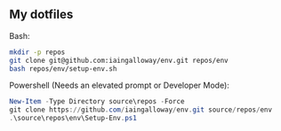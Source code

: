 My dotfiles
---

Bash:
```bash
mkdir -p repos
git clone git@github.com:iaingalloway/env.git repos/env
bash repos/env/setup-env.sh
```

Powershell (Needs an elevated prompt or Developer Mode):
```powershell
New-Item -Type Directory source\repos -Force
git clone https://github.com/iaingalloway/env.git source/repos/env
.\source\repos\env\Setup-Env.ps1
```
